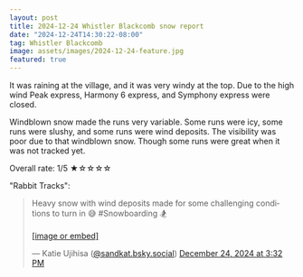 ```yaml
---
layout: post
title: 2024-12-24 Whistler Blackcomb snow report
date: "2024-12-24T14:30:22-08:00"
tag: Whistler Blackcomb
image: assets/images/2024-12-24-feature.jpg
featured: true
---
```


It was raining at the village, and it was very windy at the top. Due to the high wind Peak express, Harmony 6 express, and Symphony express were closed.

Windblown snow made the runs very variable. Some runs were icy, some runs were slushy, and some runs were wind deposits. The visibility was poor due to that windblown snow. Though some runs were great when it was not tracked yet.

Overall rate: 1/5 ★☆☆☆☆

"Rabbit Tracks":
<blockquote class="bluesky-embed" data-bluesky-uri="at://did:plc:q4dlzgquqys4fk77u2ejmppg/app.bsky.feed.post/3le3m635r5k2u" data-bluesky-cid="bafyreigj6ygryk5jbyqabnxbmwtkntexik5rmp63b2ikv2qwbh64hfvp74"><p lang="en">Heavy snow with wind deposits made for some challenging conditions to turn in 😅 #Snowboarding 🏂<br><br><a href="https://bsky.app/profile/did:plc:q4dlzgquqys4fk77u2ejmppg/post/3le3m635r5k2u?ref_src=embed">[image or embed]</a></p>&mdash; Katie Ujihisa (<a href="https://bsky.app/profile/did:plc:q4dlzgquqys4fk77u2ejmppg?ref_src=embed">@sandkat.bsky.social</a>) <a href="https://bsky.app/profile/did:plc:q4dlzgquqys4fk77u2ejmppg/post/3le3m635r5k2u?ref_src=embed">December 24, 2024 at 3:32 PM</a></blockquote><script async src="https://embed.bsky.app/static/embed.js" charset="utf-8"></script>
